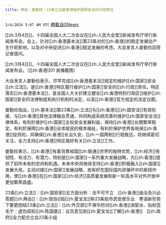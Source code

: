 ```yaml
---
title: 两会｜娄勤俭：23条立法是香港维护国家安全的行政责任
---
```

`3/4/2024 5:07 AM UTC` [轉載自GNews](https://gnews.org/articles/2362469)

[[zh:3月4日]]，十四届全国人大二次会议在[[zh:人民大会堂]]新闻发布厅举行新闻发布会。会上，针对[[zh:香港基本法]]第23条对於[[zh:香港]]的稳定发展会产生什麽影响，以及对中央促进[[zh:香港]]稳定发展的考虑，大会发言人娄勤俭回答记者提问。

[[zh:3月4日]]，十四届全国人大二次会议在[[zh:人民大会堂]]新闻发布厅举行新闻发布会。（[[zh:香港]]01 直播截图）

大会发言人娄勤俭表示，尽早完成[[zh:香港基本法]]规定的维护[[zh:国家]]安全[[zh:立法]]，是[[zh:香港]]特区履行维护[[zh:国家]]安全的[[zh:行政]]责任。特区落实[[zh:香港基本法]]，是全国人大关於建立健全[[zh:香港特别行政区]]维护[[zh:国家]]安全的法律制度和执行机制的决定，以及[[zh:香港]]官方规定的法定议题。

娄勤俭指出，[[zh:基本法]]第23条[[zh:立法]]与[[zh:香港]][[zh:国安法]]有效衔接，与[[zh:香港]]其他法律融会贯通，共同构成系统完善的维护[[zh:国家安全法]]律体系，有利於维护[[zh:国家]]主权安全发展利益，保持[[zh:香港]]长期繁荣稳定，有利於保障[[zh:香港]]全体居民的根本福祉，有利於保护世界各地来[[zh:香港]]投资的，并确保[[zh:香港]]长治久安，[[zh:一国两制]]行稳致远，将继续密切关注，全力支持[[zh:香港]]特区做好有关[[zh:立法]]工作。

娄勤俭表示，[[zh:香港]]有着背靠祖国[[zh:联通]]世界的独特优势，[[zh:经济]]有韧性、有活力、有潜力，特别是[[zh:国家]]一系列重大发展战略，为[[zh:香港]]提供了前所未有的空间和机遇。未来中央将继续支持[[zh:香港]]积极融入[[zh:国家]]发展大局，主动对接[[zh:国家]]发展战略，发挥好在国际国内双循环中的枢纽作用，使[[zh:香港]]在[[zh:国家]][[zh:经济]]高质量发展和新一轮高水平对外开放中更加繁荣昌盛。

23条[[zh:立法]]｜[[zh:国安部]]五方面分析：法不可不立　[[zh:香港]]由治及兴必答题[[zh:两会]]｜[[zh:政协]]指[[zh:夏宝龙]]称23条助市民安居乐业　寄语新形势下要更团结23条[[zh:立法]]｜[[zh:外交部]]不满华府对[[zh:香港]]泼脏水、贴标签　毛宁：虚伪双标[[zh:陈国基]]：议员意见助[[zh:夏宝龙]]了解[[zh:香港]]　[[zh:政府]]全力配合立会23条小组
